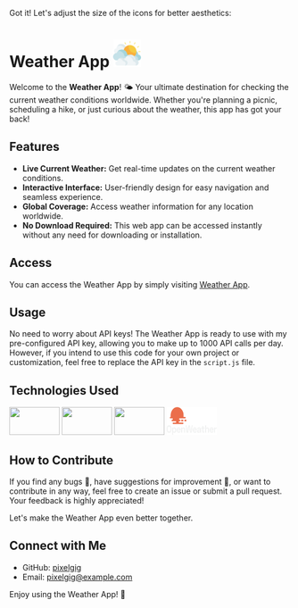Got it! Let's adjust the size of the icons for better aesthetics:

# Weather App <img src="https://raw.githubusercontent.com/pixelgig/Weather-App/cc34513f3e356ef1ef68050fa0049c84bcc35dec/img/cloudy.png" width="50" height="50">

Welcome to the **Weather App**! 🌤️ Your ultimate destination for checking the current weather conditions worldwide. Whether you're planning a picnic, scheduling a hike, or just curious about the weather, this app has got your back!



## Features

- **Live Current Weather:** Get real-time updates on the current weather conditions.
- **Interactive Interface:** User-friendly design for easy navigation and seamless experience.
- **Global Coverage:** Access weather information for any location worldwide.
- **No Download Required:** This web app can be accessed instantly without any need for downloading or installation.

## Access

You can access the Weather App by simply visiting [Weather App](https://pixelgig.github.io/Weather-App/).

## Usage

No need to worry about API keys! The Weather App is ready to use with my pre-configured API key, allowing you to make up to 1000 API calls per day. However, if you intend to use this code for your own project or customization, feel free to replace the API key in the `script.js` file.

## Technologies Used

<img src="https://camo.githubusercontent.com/5e7e215d9ff3a7c2e96d09232c11b2205565c841d1129dd2185ebd967284121f/68747470733a2f2f696d672e736869656c64732e696f2f62616467652f68746d6c352d2532334533344632362e7376673f7374796c653d666f722d7468652d6261646765266c6f676f3d68746d6c35266c6f676f436f6c6f723d7768697465" width="90" height="50"> 
<img src="https://camo.githubusercontent.com/6531a4161596e3d9fdab3d0499a7b7ce5c5c8b568be219f3e9707af042e575d2/68747470733a2f2f696d672e736869656c64732e696f2f62616467652f637373332d2532333135373242362e7376673f7374796c653d666f722d7468652d6261646765266c6f676f3d63737333266c6f676f436f6c6f723d7768697465" width="90" height="50"> 
<img src="https://camo.githubusercontent.com/53ec2e58e03ba275d9b3a386abd96a243cf744a1a7121bdf8262fc8ae6ebc335/68747470733a2f2f696d672e736869656c64732e696f2f62616467652f6a6176617363726970742d2532333332333333302e7376673f7374796c653d666f722d7468652d6261646765266c6f676f3d6a617661736372697074266c6f676f436f6c6f723d253233463744463145" width="90" height="50"> 
<img src="https://raw.githubusercontent.com/pixelgig/Weather-App/cc34513f3e356ef1ef68050fa0049c84bcc35dec/img/logo_white_cropped.png" width="90" height="50"> 

## How to Contribute

If you find any bugs 🐞, have suggestions for improvement 🚀, or want to contribute in any way, feel free to create an issue or submit a pull request. Your feedback is highly appreciated!

Let's make the Weather App even better together.

## Connect with Me

- GitHub: [pixelgig](https://github.com/pixelgig)
- Email: [pixelgig@example.com](mailto:pixelgig@example.com)

Enjoy using the Weather App! 🌈
